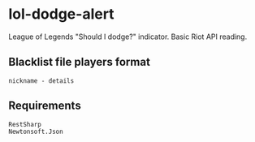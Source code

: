 # lol-dodge-alert
League of Legends "Should I dodge?" indicator. Basic Riot API reading.

## Blacklist file players format
    nickname - details

## Requirements
    RestSharp
    Newtonsoft.Json

